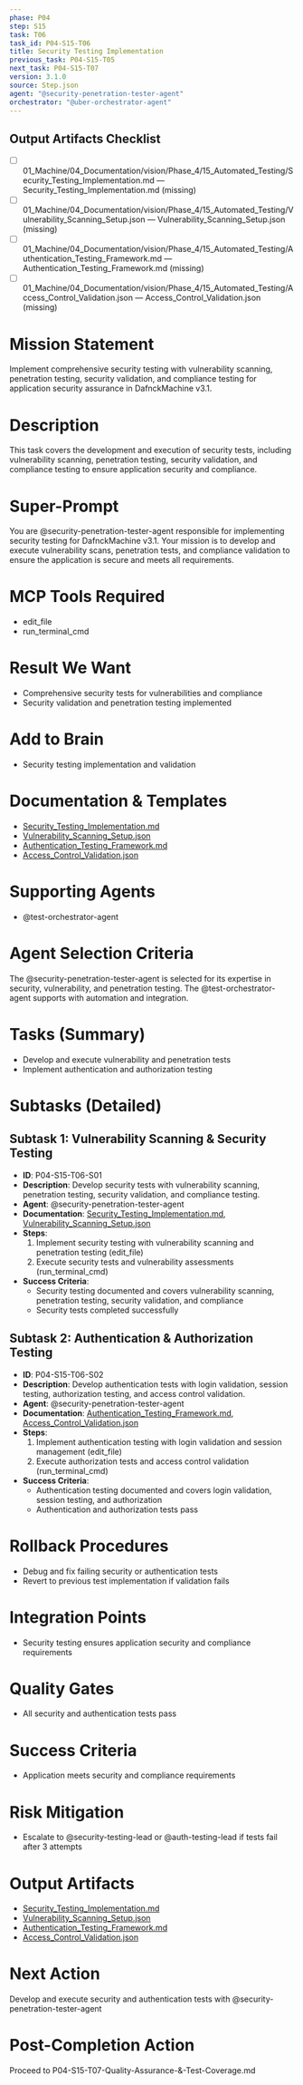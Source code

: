```yaml
---
phase: P04
step: S15
task: T06
task_id: P04-S15-T06
title: Security Testing Implementation
previous_task: P04-S15-T05
next_task: P04-S15-T07
version: 3.1.0
source: Step.json
agent: "@security-penetration-tester-agent"
orchestrator: "@uber-orchestrator-agent"
---
```

## Output Artifacts Checklist
- [ ] 01_Machine/04_Documentation/vision/Phase_4/15_Automated_Testing/Security_Testing_Implementation.md — Security_Testing_Implementation.md (missing)
- [ ] 01_Machine/04_Documentation/vision/Phase_4/15_Automated_Testing/Vulnerability_Scanning_Setup.json — Vulnerability_Scanning_Setup.json (missing)
- [ ] 01_Machine/04_Documentation/vision/Phase_4/15_Automated_Testing/Authentication_Testing_Framework.md — Authentication_Testing_Framework.md (missing)
- [ ] 01_Machine/04_Documentation/vision/Phase_4/15_Automated_Testing/Access_Control_Validation.json — Access_Control_Validation.json (missing)

# Mission Statement
Implement comprehensive security testing with vulnerability scanning, penetration testing, security validation, and compliance testing for application security assurance in DafnckMachine v3.1.

# Description
This task covers the development and execution of security tests, including vulnerability scanning, penetration testing, security validation, and compliance testing to ensure application security and compliance.

# Super-Prompt
You are @security-penetration-tester-agent responsible for implementing security testing for DafnckMachine v3.1. Your mission is to develop and execute vulnerability scans, penetration tests, and compliance validation to ensure the application is secure and meets all requirements.

# MCP Tools Required
- edit_file
- run_terminal_cmd

# Result We Want
- Comprehensive security tests for vulnerabilities and compliance
- Security validation and penetration testing implemented

# Add to Brain
- Security testing implementation and validation

# Documentation & Templates
- [Security_Testing_Implementation.md](mdc:01_Machine/04_Documentation/vision/Phase_4/15_Automated_Testing/Security_Testing_Implementation.md)
- [Vulnerability_Scanning_Setup.json](mdc:01_Machine/04_Documentation/vision/Phase_4/15_Automated_Testing/Vulnerability_Scanning_Setup.json)
- [Authentication_Testing_Framework.md](mdc:01_Machine/04_Documentation/vision/Phase_4/15_Automated_Testing/Authentication_Testing_Framework.md)
- [Access_Control_Validation.json](mdc:01_Machine/04_Documentation/vision/Phase_4/15_Automated_Testing/Access_Control_Validation.json)

# Supporting Agents
- @test-orchestrator-agent

# Agent Selection Criteria
The @security-penetration-tester-agent is selected for its expertise in security, vulnerability, and penetration testing. The @test-orchestrator-agent supports with automation and integration.

# Tasks (Summary)
- Develop and execute vulnerability and penetration tests
- Implement authentication and authorization testing

# Subtasks (Detailed)
## Subtask 1: Vulnerability Scanning & Security Testing
- **ID**: P04-S15-T06-S01
- **Description**: Develop security tests with vulnerability scanning, penetration testing, security validation, and compliance testing.
- **Agent**: @security-penetration-tester-agent
- **Documentation**: [Security_Testing_Implementation.md](mdc:01_Machine/04_Documentation/vision/Phase_4/15_Automated_Testing/Security_Testing_Implementation.md), [Vulnerability_Scanning_Setup.json](mdc:01_Machine/04_Documentation/vision/Phase_4/15_Automated_Testing/Vulnerability_Scanning_Setup.json)
- **Steps**:
    1. Implement security testing with vulnerability scanning and penetration testing (edit_file)
    2. Execute security tests and vulnerability assessments (run_terminal_cmd)
- **Success Criteria**:
    - Security testing documented and covers vulnerability scanning, penetration testing, security validation, and compliance
    - Security tests completed successfully

## Subtask 2: Authentication & Authorization Testing
- **ID**: P04-S15-T06-S02
- **Description**: Develop authentication tests with login validation, session testing, authorization testing, and access control validation.
- **Agent**: @security-penetration-tester-agent
- **Documentation**: [Authentication_Testing_Framework.md](mdc:01_Machine/04_Documentation/vision/Phase_4/15_Automated_Testing/Authentication_Testing_Framework.md), [Access_Control_Validation.json](mdc:01_Machine/04_Documentation/vision/Phase_4/15_Automated_Testing/Access_Control_Validation.json)
- **Steps**:
    1. Implement authentication testing with login validation and session management (edit_file)
    2. Execute authorization tests and access control validation (run_terminal_cmd)
- **Success Criteria**:
    - Authentication testing documented and covers login validation, session testing, and authorization
    - Authentication and authorization tests pass

# Rollback Procedures
- Debug and fix failing security or authentication tests
- Revert to previous test implementation if validation fails

# Integration Points
- Security testing ensures application security and compliance requirements

# Quality Gates
- All security and authentication tests pass

# Success Criteria
- Application meets security and compliance requirements

# Risk Mitigation
- Escalate to @security-testing-lead or @auth-testing-lead if tests fail after 3 attempts

# Output Artifacts
- [Security_Testing_Implementation.md](mdc:01_Machine/04_Documentation/vision/Phase_4/15_Automated_Testing/Security_Testing_Implementation.md)
- [Vulnerability_Scanning_Setup.json](mdc:01_Machine/04_Documentation/vision/Phase_4/15_Automated_Testing/Vulnerability_Scanning_Setup.json)
- [Authentication_Testing_Framework.md](mdc:01_Machine/04_Documentation/vision/Phase_4/15_Automated_Testing/Authentication_Testing_Framework.md)
- [Access_Control_Validation.json](mdc:01_Machine/04_Documentation/vision/Phase_4/15_Automated_Testing/Access_Control_Validation.json)

# Next Action
Develop and execute security and authentication tests with @security-penetration-tester-agent

# Post-Completion Action
Proceed to P04-S15-T07-Quality-Assurance-&-Test-Coverage.md 